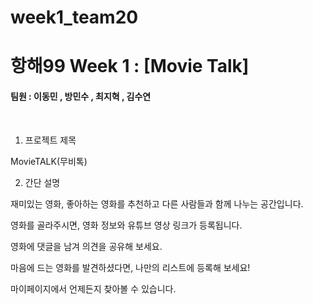 # week1_team20

# 항해99  Week 1 :  [Movie Talk]
#### 팀원 : 이동민 , 방민수 , 최지혁 , 김수연

<br>
 
1. 프로젝트 제목

 

MovieTALK(무비톡)

 

 

2. 간단 설명

 

재미있는 영화, 좋아하는 영화를 추천하고 다른 사람들과 함께 나누는 공간입니다.

영화를 골라주시면, 영화 정보와 유튜브 영상 링크가 등록됩니다.

영화에 댓글을 남겨 의견을 공유해 보세요.

마음에 드는 영화를 발견하셨다면, 나만의 리스트에 등록해 보세요!

마이페이지에서 언제든지 찾아볼 수 있습니다.
